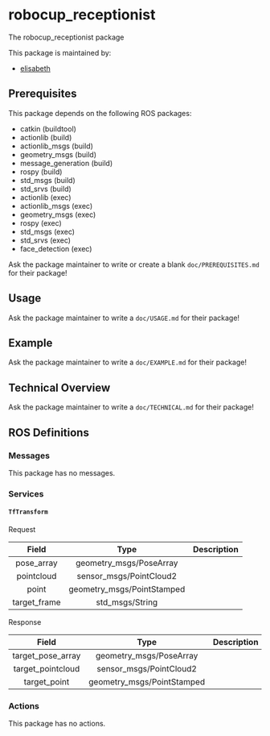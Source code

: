 # robocup_receptionist

The robocup_receptionist package

This package is maintained by:
- [elisabeth](mailto:elisabeth@todo.todo)

## Prerequisites

This package depends on the following ROS packages:
- catkin (buildtool)
- actionlib (build)
- actionlib_msgs (build)
- geometry_msgs (build)
- message_generation (build)
- rospy (build)
- std_msgs (build)
- std_srvs (build)
- actionlib (exec)
- actionlib_msgs (exec)
- geometry_msgs (exec)
- rospy (exec)
- std_msgs (exec)
- std_srvs (exec)
- face_detection (exec)

Ask the package maintainer to write or create a blank `doc/PREREQUISITES.md` for their package!

## Usage

Ask the package maintainer to write a `doc/USAGE.md` for their package!

## Example

Ask the package maintainer to write a `doc/EXAMPLE.md` for their package!

## Technical Overview

Ask the package maintainer to write a `doc/TECHNICAL.md` for their package!

## ROS Definitions

### Messages

This package has no messages.

### Services

#### `TfTransform`

Request

| Field | Type | Description |
|:-:|:-:|---|
| pose_array | geometry_msgs/PoseArray |  |
| pointcloud | sensor_msgs/PointCloud2 |  |
| point | geometry_msgs/PointStamped |  |
| target_frame | std_msgs/String |  |

Response

| Field | Type | Description |
|:-:|:-:|---|
| target_pose_array | geometry_msgs/PoseArray |  |
| target_pointcloud | sensor_msgs/PointCloud2 |  |
| target_point | geometry_msgs/PointStamped |  |


### Actions

This package has no actions.
